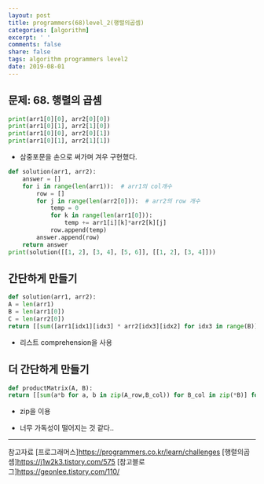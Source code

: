 ```yaml
---
layout: post
title: programmers(68)level_2(행렬의곱셈)
categories: [algorithm]
excerpt: ' '
comments: false
share: false
tags: algorithm programmers level2
date: 2019-08-01
---
```


## 문제: 68. 행렬의 곱셈

```python
print(arr1[0][0], arr2[0][0])
print(arr1[0][1], arr2[1][0])
print(arr1[0][0], arr2[0][1])
print(arr1[0][1], arr2[1][1])
```

- 삼중포문을 손으로 써가며 겨우 구현했다.

```python
def solution(arr1, arr2):
    answer = []
    for i in range(len(arr1)):  # arr1의 col개수
        row = []
        for j in range(len(arr2[0])):  # arr2의 row 개수
            temp = 0
            for k in range(len(arr1[0])):
                temp += arr1[i][k]*arr2[k][j]
            row.append(temp)
        answer.append(row)
    return answer
print(solution([[1, 2], [3, 4], [5, 6]], [[1, 2], [3, 4]]))
```

## 간단하게 만들기

```python
def solution(arr1, arr2):
A = len(arr1)
B = len(arr1[0])
C = len(arr2[0])
return [[sum([arr1[idx1][idx3] * arr2[idx3][idx2] for idx3 in range(B)]) for idx2 in range(C)] for idx1 in range(A)]
```

- 리스트 comprehension을 사용

## 더 간단하게 만들기

```python
def productMatrix(A, B):
return [[sum(a*b for a, b in zip(A_row,B_col)) for B_col in zip(*B)] for A_row in A]
```

- zip을 이용

- 너무 가독성이 떨어지는 것 같다..

---

참고자료
[프로그래머스]<https://programmers.co.kr/learn/challenges>
[행렬의곱셈]<https://j1w2k3.tistory.com/575>
[참고블로그]<https://geonlee.tistory.com/110/>
